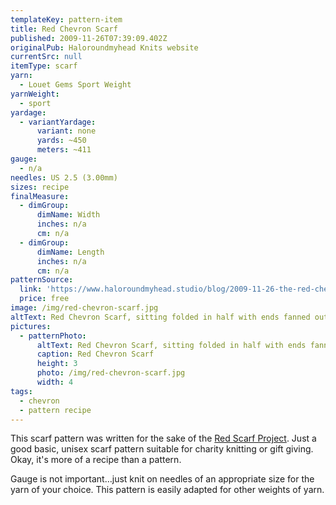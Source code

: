 ```yaml
---
templateKey: pattern-item
title: Red Chevron Scarf
published: 2009-11-26T07:39:09.402Z
originalPub: Haloroundmyhead Knits website
currentSrc: null
itemType: scarf
yarn:
  - Louet Gems Sport Weight
yarnWeight:
  - sport
yardage:
  - variantYardage:
      variant: none
      yards: ~450
      meters: ~411
gauge:
  - n/a
needles: US 2.5 (3.00mm)
sizes: recipe
finalMeasure:
  - dimGroup:
      dimName: Width
      inches: n/a
      cm: n/a
  - dimGroup:
      dimName: Length
      inches: n/a
      cm: n/a
patternSource:
  link: 'https://www.haloroundmyhead.studio/blog/2009-11-26-the-red-chevron-scarf/'
  price: free
image: /img/red-chevron-scarf.jpg
altText: Red Chevron Scarf, sitting folded in half with ends fanned out on white towel on top of red table
pictures:
  - patternPhoto:
      altText: Red Chevron Scarf, sitting folded in half with ends fanned out on white towel on top of red table
      caption: Red Chevron Scarf
      height: 3
      photo: /img/red-chevron-scarf.jpg
      width: 4
tags:
  - chevron
  - pattern recipe
---
```

This scarf pattern was written for the sake of the [Red Scarf Project](https://www.fc2success.org/programsmentoring-and-support/red-scarf-project/). Just a good basic, unisex scarf pattern suitable for charity knitting or gift giving. Okay, it's more of a recipe than a pattern.

Gauge is not important…just knit on needles of an appropriate size for the yarn of your choice. This pattern is easily adapted for other weights of yarn.
